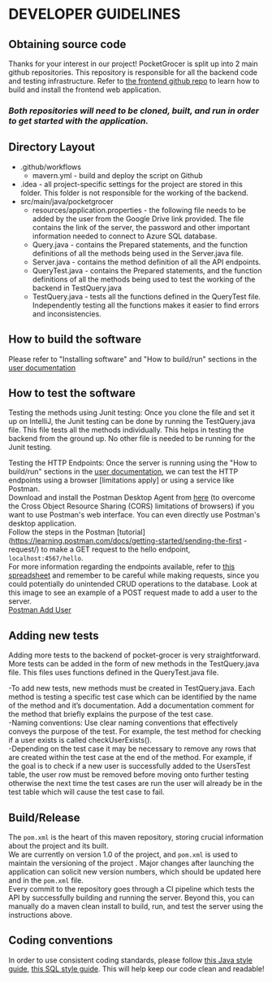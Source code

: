 # DEVELOPER GUIDELINES

## Obtaining source code

Thanks for your interest in our project! PocketGrocer is split up into 2 main github repositories. This repository
is responsible for all the backend code and testing infrastructure. Refer to [the frontend github repo](https://github.com/libbyk000/pocket-grocer)
to learn how to build and install the frontend web application.     
### *Both repositories will need to be cloned, built, and run in order to get started with the application.*

## Directory Layout

- .github/workflows
  - mavern.yml - build and deploy the script on Github
- .idea - all project-specific settings for the project are stored in this folder. This folder is not responsible for the working of the backend.
- src/main/java/pocketgrocer
  - resources/application.properties - the following file needs to be added by the user from the Google Drive link provided. The file contains the link of the server, the password and other important information needed to connect to Azure SQL database.
  - Query.java - contains the Prepared statements, and the function definitions of all the methods being used in the Server.java file.
  - Server.java - contains the method definition of all the API endpoints.
  - QueryTest.java - contains the Prepared statements, and the function definitions of all the methods being used to test the working of the backend in TestQuery.java
  - TestQuery.java - tests all the functions defined in the QueryTest file. Independently testing all the functions makes it easier to find errors and inconsistencies.

## How to build the software

Please refer to "Installing software" and "How to build/run" sections in the [user documentation](UserDocumentation.md)

## How to test the software

Testing the methods using Junit testing:
Once you clone the file and set it up on IntelliJ, the Junit testing can be done by running the TestQuery.java file. This file tests all the methods individually. This helps in testing the backend from the ground up. No other file is needed to be running for the Junit testing.

Testing the HTTP Endpoints:
Once the server is running using the "How to build/run" sections in the [user documentation](UserDocumentation.md), we can test the HTTP endpoints using a browser [limitations apply] or using a service like Postman.  
Download and install the Postman Desktop Agent from [here](https://www.postman.com/downloads/) (to overcome the Cross
Object Resource Sharing (CORS) limitations of browsers) if you want to use Postman's web interface. You can even
directly use Postman's desktop application.  
Follow the steps in the Postman [tutorial](https://learning.postman.com/docs/getting-started/sending-the-first
-request/) to make a GET request to the hello endpoint, `localhost:4567/hello`.  
For more information regarding the endpoints available, refer to [this spreadsheet](https://docs.google.com/spreadsheets/d/1rmU_KVO2o5DR8Hg_9x49V4n4ijTAwP74im51zqhfkEI/edit?ts=608f346d#gid=0) and remember to be careful while
making requests, since you could potentially do unintended CRUD operations to the database.
Look at this image to see an example of a POST request made to add a user to the server.  
[Postman Add User](/images/postman.png)

## Adding new tests

Adding more tests to the backend of pocket-grocer is very straightforward. More tests can be added in the form of new methods in the TestQuery.java file. This files uses functions defined in the QueryTest.java file.  

-To add new tests, new methods must be created in TestQuery.java. Each method is testing a specific test case which can be identified by the name of the method and it’s documentation. Add a documentation comment for the method that briefly explains the purpose of the test case.   
-Naming conventions: Use clear naming conventions that effectively conveys the purpose of the test. For example, the test method for checking if a user exists is called checkUserExists().  
-Depending on the test case it may be necessary to remove any rows that are created within the test case at the end of the method. For example, if the goal is to check if a new user is successfully added to the UsersTest table, the user row must be removed before moving onto further testing otherwise the next time the test cases are run the user will already be in the test table which will cause the test case to fail. 

## Build/Release
The `pom.xml` is the heart of this maven repository, storing crucial information about the project and its built.  
We are currently on version 1.0 of the project, and `pom.xml` is used to maintain the versioning of the project
. Major changes after launching the application can solicit new version numbers, which should be updated here and in
 the `pom.xml` file.  
Every commit to the repository goes through a CI pipeline which tests the API by successfully building and running the
 server. Beyond this, you can manually do a maven clean install to build, run, and test the server using the
  instructions above.
## Coding conventions

In order to use consistent coding standards, please follow [this Java style guide](https://google.github.io/styleguide/javaguide.html), [this SQL style guide](https://about.gitlab.com/handbook/business-technology/data-team/platform/sql-style-guide/).
This will help keep our code clean and readable!
